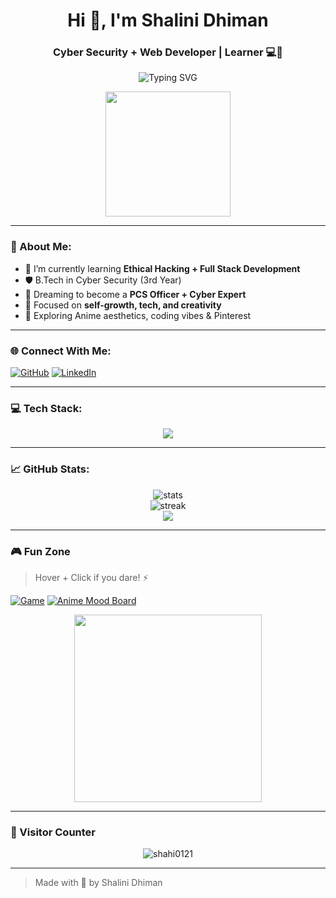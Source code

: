 <h1 align="center">Hi 👋, I'm Shalini Dhiman</h1>
<h3 align="center">Cyber Security + Web Developer | Learner 💻🌸</h3>

<p align="center">
  <img src="https://readme-typing-svg.herokuapp.com?font=Fira+Code&pause=1000&center=true&vCenter=true&width=435&lines=Welcome+to+my+GitHub+Universe!;Cyber+Security+%7C+Web+Dev+%7C+Anime+Fan;Let's+build+something+amazing+🚀" alt="Typing SVG" />
</p>

<p align="center">
  <img src="https://media.giphy.com/media/qgQUggAC3Pfv687qPC/giphy.gif" width="200">
</p>

---

### 🧠 About Me:

- 🌱 I’m currently learning **Ethical Hacking + Full Stack Development**
- 🛡️ B.Tech in Cyber Security (3rd Year)
- 🌟 Dreaming to become a **PCS Officer + Cyber Expert**
- 🎯 Focused on **self-growth, tech, and creativity**
- 📌 Exploring Anime aesthetics, coding vibes & Pinterest

---

### 🌐 Connect With Me:

[![GitHub](https://img.shields.io/badge/GitHub-100000?style=for-the-badge&logo=github&logoColor=white)](https://github.com/shahi0121)
[![LinkedIn](https://img.shields.io/badge/LinkedIn-blue?style=for-the-badge&logo=linkedin&logoColor=white)](https://www.linkedin.com/in/shalini-dhiman-5b9529282/)

---

### 💻 Tech Stack:

<p align="center">
  <img src="https://skillicons.dev/icons?i=html,css,js,php,mysql,bootstrap,react,python,c,cpp" />
</p>

---

### 📈 GitHub Stats:

<p align="center">
  <img src="https://github-readme-stats.vercel.app/api?username=shahi0121&show_icons=true&theme=radical" alt="stats" />
  <br/>
  <img src="https://streak-stats.demolab.com?user=shahi0121&theme=tokyonight" alt="streak" />
  <br/>
  <img src="https://github-readme-stats.vercel.app/api/top-langs/?username=shahi0121&layout=compact&theme=vision-friendly-dark" />
</p>

---

### 🎮 Fun Zone

> Hover + Click if you dare! ⚡

[![Game](https://img.shields.io/badge/Play%20Snake%20Game-%F0%9F%90%8D-orange?style=for-the-badge)](https://github.com/shahi0121/shahi0121/blob/main/game.html)
[![Anime Mood Board](https://img.shields.io/badge/My%20Anime%20Mood%20Board-%F0%9F%8C%B8-pink?style=for-the-badge)](https://www.pinterest.com)

<p align="center">
  <img src="https://media.giphy.com/media/IeRdg7t2ny8vW/giphy.gif" width="300"/>
</p>

---

### 🌟 Visitor Counter

<p align="center">
  <img src="https://komarev.com/ghpvc/?username=shahi0121&label=Profile%20Views&color=0e75b6&style=flat" alt="shahi0121" />
</p>

---

> Made with 💖 by Shalini Dhiman
